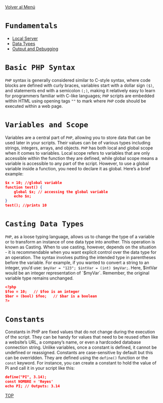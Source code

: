 [Volver al Menú](../root.md)

# `Fundamentals`

- [Local Server](./local-server.md)
- [Data Types](./types.md)
- [Output and Debugging](./output.md)

# `Basic PHP Syntax`

`PHP` syntax is generally considered similar to C-style syntax, where code blocks are defined with curly braces, variables start with a dollar sign `($)`, and statements end with a semicolon `(;)`, making it relatively easy to learn for programmers familiar with C-like languages; `PHP` scripts are embedded within HTML using opening tags `""` to mark where `PHP` code should be executed within a web page.

# `Variables and Scope`

Variables are a central part of `PHP`, allowing you to store data that can be used later in your scripts. Their values can be of various types including strings, integers, arrays, and objects. `PHP` has both local and global scope when it comes to variables. Local scope refers to variables that are only accessible within the function they are defined, while global scope means a variable is accessible to any part of the script. However, to use a global variable inside a function, you need to declare it as global. Here’s a brief example:

```json
$x = 10; //global variable
function test() {
    global $x; // accessing the global variable
    echo $x;
}
test(); //prints 10
```

# `Casting Data Types`

`PHP`, as a loose typing language, allows us to change the type of a variable or to transform an instance of one data type into another. This operation is known as Casting. When to use casting, however, depends on the situation - it is recommendable when you want explicit control over the data type for an operation. The syntax involves putting the intended type in parentheses before the variable. For example, if you wanted to convert a string to an integer, you’d use: `$myVar = "123"; $intVar = (int) $myVar;`. Here, $intVar would be an integer representation of `$myVar`. Remember, the original variable type remains unchanged.

```json
<?php
$foo = 10;   // $foo is an integer
$bar = (bool) $foo;   // $bar is a boolean
?>
```

# `Constants`

Constants in PHP are fixed values that do not change during the execution of the script. They can be handy for values that need to be reused often like a website’s URL, a company’s name, or even a hardcoded database connection string. Unlike variables, once a constant is defined, it cannot be undefined or reassigned. Constants are case-sensitive by default but this can be overridden. They are defined using the `define()` function or the `const` keyword. For instance, you can create a constant to hold the value of Pi and call it in your script like this:

```json
define("PI", 3.14);
const NOMBRE = 'Reyes'
echo PI; // Outputs: 3.14
```

[TOP](#fundamentals)
